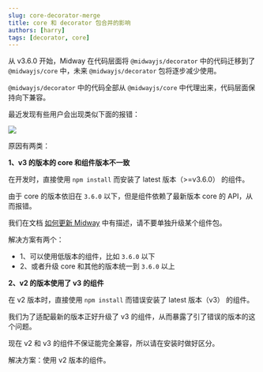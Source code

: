 ```yaml
---
slug: core-decorator-merge
title: core 和 decorator 包合并的影响
authors: [harry]
tags: [decorator, core]
---
```


从 v3.6.0 开始，Midway 在代码层面将 `@midwayjs/decorator` 中的代码迁移到了 `@midwayjs/core` 中，未来 `@midwayjs/decorator` 包将逐步减少使用。

`@midwayjs/decorator` 中的代码全部从 `@midwayjs/core` 中代理出来，代码层面保持向下兼容。

最近发现有些用户会出现类似下面的报错：

![](https://img.alicdn.com/imgextra/i3/O1CN01ZUf1P31oSBRQlBEhv_!!6000000005223-0-tps-3148-554.jpg)

原因有两类：

**1、v3 的版本的 core 和组件版本不一致**

在开发时，直接使用 `npm install` 而安装了 latest 版本（>=v3.6.0） 的组件。

由于 core 的版本依旧在 `3.6.0` 以下，但是组件依赖了最新版本 core 的 API，从而报错。

我们在文档 [如何更新 Midway](/docs/how_to_update_midway) 中有描述，请不要单独升级某个组件包。

解决方案有两个：

- 1、可以使用低版本的组件，比如 `3.6.0` 以下
- 2、或者升级 core 和其他的版本统一到  `3.6.0` 以上



**2、v2 的版本使用了 v3 的组件**

在 v2 版本时，直接使用 `npm install` 而错误安装了 latest 版本（v3） 的组件。

我们为了适配最新的版本正好升级了 v3 的组件，从而暴露了引了错误的版本的这个问题。

现在 v2 和 v3 的组件不保证能完全兼容，所以请在安装时做好区分。

解决方案：使用 v2 版本的组件。

